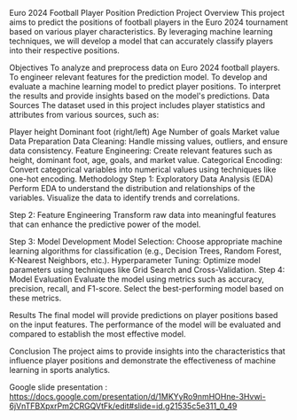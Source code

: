 Euro 2024 Football Player Position Prediction
Project Overview
This project aims to predict the positions of football players in the Euro 2024 tournament based on various player characteristics. By leveraging machine learning techniques, we will develop a model that can accurately classify players into their respective positions.

Objectives
To analyze and preprocess data on Euro 2024 football players.
To engineer relevant features for the prediction model.
To develop and evaluate a machine learning model to predict player positions.
To interpret the results and provide insights based on the model's predictions.
Data Sources
The dataset used in this project includes player statistics and attributes from various sources, such as:

Player height
Dominant foot (right/left)
Age
Number of goals
Market value
Data Preparation
Data Cleaning: Handle missing values, outliers, and ensure data consistency.
Feature Engineering: Create relevant features such as height, dominant foot, age, goals, and market value.
Categorical Encoding: Convert categorical variables into numerical values using techniques like one-hot encoding.
Methodology
Step 1: Exploratory Data Analysis (EDA)
Perform EDA to understand the distribution and relationships of the variables. Visualize the data to identify trends and correlations.

Step 2: Feature Engineering
Transform raw data into meaningful features that can enhance the predictive power of the model.

Step 3: Model Development
Model Selection: Choose appropriate machine learning algorithms for classification (e.g., Decision Trees, Random Forest, K-Nearest Neighbors, etc.).
Hyperparameter Tuning: Optimize model parameters using techniques like Grid Search and Cross-Validation.
Step 4: Model Evaluation
Evaluate the model using metrics such as accuracy, precision, recall, and F1-score. Select the best-performing model based on these metrics.

Results
The final model will provide predictions on player positions based on the input features. The performance of the model will be evaluated and compared to establish the most effective model.

Conclusion
The project aims to provide insights into the characteristics that influence player positions and demonstrate the effectiveness of machine learning in sports analytics.

Google slide presentation : https://docs.google.com/presentation/d/1MKYyRo9nmHOHne-3Hvwi-6jVnTFBXpxrPm2CRGQVtFk/edit#slide=id.g21535c5e311_0_49 

